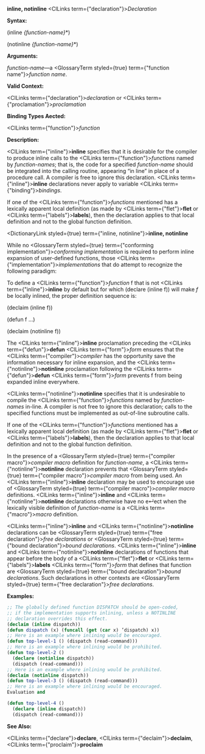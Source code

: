 **inline, notinline** <ClLinks  term={"declaration"}><i>Declaration</i></ClLinks> 



**Syntax:** 



(inline *\{function-name\}*\*) 



(notinline *\{function-name\}*\*) 



**Arguments:** 



*function-name*—a <GlossaryTerm styled={true} term={"function name"}><i>function name</i></GlossaryTerm>. 



**Valid Context:** 



<ClLinks  term={"declaration"}><i>declaration</i></ClLinks> or <ClLinks  term={"proclamation"}><i>proclamation</i></ClLinks> 



**Binding Types Aected:** 



<ClLinks  term={"function"}><i>function</i></ClLinks> 



**Description:** 



<ClLinks  term={"inline"}><b>inline</b></ClLinks> specifies that it is desirable for the compiler to produce inline calls to the <ClLinks  term={"function"}><i>functions</i></ClLinks> named by *function-names*; that is, the code for a specified *function-name* should be integrated into the calling routine, appearing “in line” in place of a procedure call. A compiler is free to ignore this declaration. <ClLinks  term={"inline"}><b>inline</b></ClLinks> declarations never apply to variable <ClLinks  term={"binding"}><i>bindings</i></ClLinks>. 



If one of the <ClLinks  term={"function"}><i>functions</i></ClLinks> mentioned has a lexically apparent local definition (as made by <ClLinks  term={"flet"}><b>flet</b></ClLinks> or <ClLinks  term={"labels"}><b>labels</b></ClLinks>), then the declaration applies to that local definition and not to the global function definition. 







 



 



<DictionaryLink styled={true} term={"inline, notinline"}><b>inline, notinline</b></DictionaryLink> 



While no <GlossaryTerm styled={true} term={"conforming implementation"}><i>conforming implementation</i></GlossaryTerm> is required to perform inline expansion of user-defined functions, those <ClLinks  term={"implementation"}><i>implementations</i></ClLinks> that do attempt to recognize the following paradigm: 



To define a <ClLinks  term={"function"}><i>function</i></ClLinks> f that is not <ClLinks  term={"inline"}><b>inline</b></ClLinks> by default but for which (declare (inline f)) will make *f* be locally inlined, the proper definition sequence is: 



(declaim (inline f)) 



(defun f ...) 



(declaim (notinline f)) 



The <ClLinks  term={"inline"}><b>inline</b></ClLinks> proclamation preceding the <ClLinks  term={"defun"}><b>defun</b></ClLinks> <ClLinks  term={"form"}><i>form</i></ClLinks> ensures that the <ClLinks  term={"compiler"}><i>compiler</i></ClLinks> has the opportunity save the information necessary for inline expansion, and the <ClLinks  term={"notinline"}><b>notinline</b></ClLinks> proclamation following the <ClLinks  term={"defun"}><b>defun</b></ClLinks> <ClLinks  term={"form"}><i>form</i></ClLinks> prevents f from being expanded inline everywhere. 



<ClLinks  term={"notinline"}><b>notinline</b></ClLinks> specifies that it is undesirable to compile the <ClLinks  term={"function"}><i>functions</i></ClLinks> named by *function-names* in-line. A compiler is not free to ignore this declaration; calls to the specified functions must be implemented as out-of-line subroutine calls. 



If one of the <ClLinks  term={"function"}><i>functions</i></ClLinks> mentioned has a lexically apparent local definition (as made by <ClLinks  term={"flet"}><b>flet</b></ClLinks> or <ClLinks  term={"labels"}><b>labels</b></ClLinks>), then the declaration applies to that local definition and not to the global function definition. 



In the presence of a <GlossaryTerm styled={true} term={"compiler macro"}><i>compiler macro</i></GlossaryTerm> definition for *function-name*, a <ClLinks  term={"notinline"}><b>notinline</b></ClLinks> declaration prevents that <GlossaryTerm styled={true} term={"compiler macro"}><i>compiler macro</i></GlossaryTerm> from being used. An <ClLinks  term={"inline"}><b>inline</b></ClLinks> declaration may be used to encourage use of <GlossaryTerm styled={true} term={"compiler macro"}><i>compiler macro</i></GlossaryTerm> definitions. <ClLinks  term={"inline"}><b>inline</b></ClLinks> and <ClLinks  term={"notinline"}><b>notinline</b></ClLinks> declarations otherwise have no e↵ect when the lexically visible definition of *function-name* is a <ClLinks  term={"macro"}><i>macro</i></ClLinks> definition. 



<ClLinks  term={"inline"}><b>inline</b></ClLinks> and <ClLinks  term={"notinline"}><b>notinline</b></ClLinks> declarations can be <GlossaryTerm styled={true} term={"free declaration"}><i>free declarations</i></GlossaryTerm> or <GlossaryTerm styled={true} term={"bound declaration"}><i>bound declarations</i></GlossaryTerm>. <ClLinks  term={"inline"}><b>inline</b></ClLinks> and <ClLinks  term={"notinline"}><b>notinline</b></ClLinks> declarations of functions that appear before the body of a <ClLinks  term={"flet"}><b>flet</b></ClLinks> or <ClLinks  term={"labels"}><b>labels</b></ClLinks> <ClLinks  term={"form"}><i>form</i></ClLinks> that defines that function are <GlossaryTerm styled={true} term={"bound declaration"}><i>bound declarations</i></GlossaryTerm>. Such declarations in other contexts are <GlossaryTerm styled={true} term={"free declaration"}><i>free declarations</i></GlossaryTerm>. 



**Examples:**
```lisp
;; The globally defined function DISPATCH should be open-coded, 
;; if the implementation supports inlining, unless a NOTINLINE 
;; declaration overrides this effect. 
(declaim (inline dispatch)) 
(defun dispatch (x) (funcall (get (car x) ’dispatch) x)) 
;; Here is an example where inlining would be encouraged. 
(defun top-level-1 () (dispatch (read-command))) 
;; Here is an example where inlining would be prohibited. 
(defun top-level-2 () 
  (declare (notinline dispatch)) 
  (dispatch (read-command))) 
;; Here is an example where inlining would be prohibited. 
(declaim (notinline dispatch)) 
(defun top-level-3 () (dispatch (read-command))) 
;; Here is an example where inlining would be encouraged. 
Evaluation and 

(defun top-level-4 () 
  (declare (inline dispatch)) 
  (dispatch (read-command))) 
```
**See Also:** 



<ClLinks  term={"declare"}><b>declare</b></ClLinks>, <ClLinks  term={"declaim"}><b>declaim</b></ClLinks>, <ClLinks  term={"proclaim"}><b>proclaim</b></ClLinks> 



